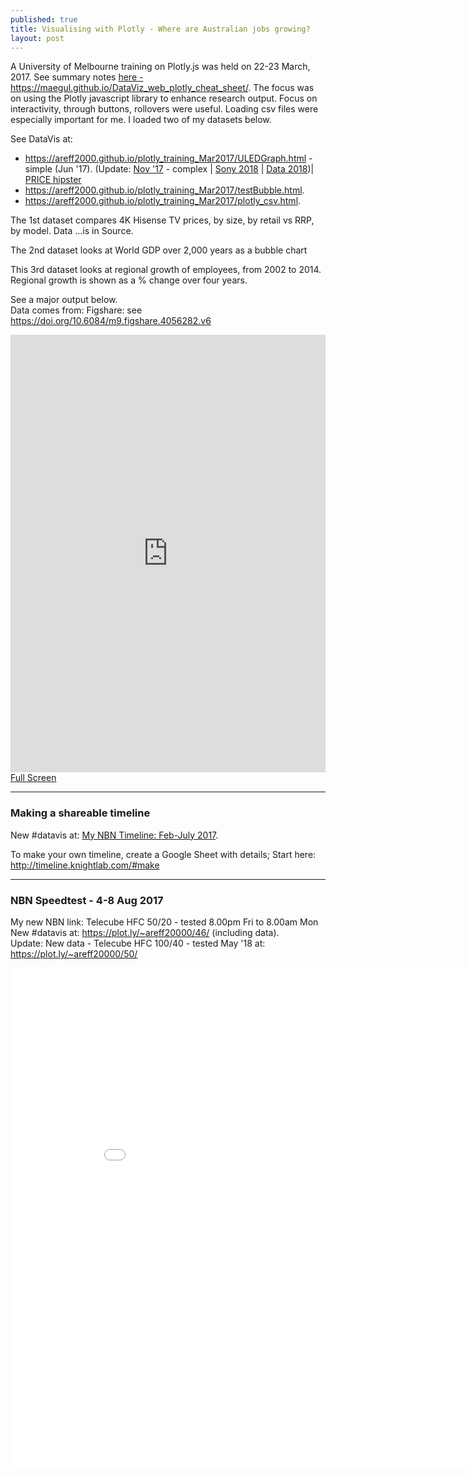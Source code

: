 ```yaml
---
published: true
title: Visualising with Plotly - Where are Australian jobs growing?
layout: post
---
```

<p>
A University of Melbourne training on Plotly.js was held on 22-23 March, 2017. See summary notes <a href="https://maegul.github.io/DataViz_web_plotly_cheat_sheet/">here - https://maegul.github.io/DataViz_web_plotly_cheat_sheet/</a>.
The focus was on using the Plotly javascript library to enhance research output.
Focus on interactivity, through buttons, rollovers were useful.
Loading csv files were especially important for me. I loaded two of my datasets below.</p>

<p>See DataVis at: 
<ul><li>
<a href="https://areff2000.github.io/plotly_training_Mar2017/ULEDGraph.html">https://areff2000.github.io/plotly_training_Mar2017/ULEDGraph.html</a> - simple (Jun '17). (Update: <a href="https://areff2000.github.io/plotly_training_Mar2017/ULEDGraphNov17.html">Nov '17</a> - complex | <a href="https://areff2000.github.io/plotly_training_Mar2017/SonyLEDGraph18.html">Sony 2018</a> | <a href="https://areff2000.github.io/plotly_training_Mar2017/csViewer.html">Data 2018</a>)| <a href="https://areff2000.github.io/plotly_training_Mar2017/4KTVs_timeseries_priceHipster.png">PRICE hipster</a></li>
<li>
<a href="https://areff2000.github.io/plotly_training_Mar2017/testBubble.html">https://areff2000.github.io/plotly_training_Mar2017/testBubble.html</a>.
</li>
<li>
<a href="https://areff2000.github.io/plotly_training_Mar2017/plotly_csv.html">https://areff2000.github.io/plotly_training_Mar2017/plotly_csv.html</a>.
</li>

</ul>
</p>

<p>The 1st dataset compares 4K Hisense TV prices, by size, by retail vs RRP, by model. Data …is in Source.</p>
<p>The 2nd dataset looks at World GDP over 2,000 years as a bubble chart
<p>This 3rd dataset looks at regional growth of employees, from 2002 to 2014.
Regional growth is shown as a % change over four years.</p>

See a major output below.<br>
Data comes from: Figshare: see <a href="https://doi.org/10.6084/m9.figshare.4056282.v6">https://doi.org/10.6084/m9.figshare.4056282.v6</a> 

<iframe width="100%" height="700" frameborder="0" scrolling="no" src="https://areff2000.github.io/plotly_training_Mar2017/plotly_csv.html
"></iframe>
<a href="https://areff2000.github.io/plotly_training_Mar2017/plotly_csv.html">Full Screen</a>
<hr>
<h3>Making a shareable timeline</h3>
<p>New #datavis at: <a href="https://cdn.knightlab.com/libs/timeline3/latest/embed/index.html?source=14K_jLgG2mF4HeNMN4SQdTz-ROx4hA3I2Pd4BD954iQs&font=Default&lang=en&initial_zoom=0&height=650">My NBN Timeline: Feb-July 2017</a>.</p>
<p>To make your own timeline, create a Google Sheet with details; Start here: <a href="http://timeline.knightlab.com/#make">http://timeline.knightlab.com/#make</a>

<hr>
<h3>NBN Speedtest - 4-8 Aug 2017</h3>
<p>My new NBN link: Telecube HFC 50/20 - tested 8.00pm Fri to 8.00am Mon<br>
New #datavis at: <a href="https://plot.ly/~areff20000/46/">https://plot.ly/~areff20000/46/</a> (including data).<br>
Update: New data - Telecube HFC 100/40 - tested May '18 at: <a href="https://plot.ly/~areff20000/50/">https://plot.ly/~areff20000/50/</a></p>

<iframe width="900" height="800" frameborder="0" scrolling="no" src="//plot.ly/~areff20000/46.embed"></iframe>


